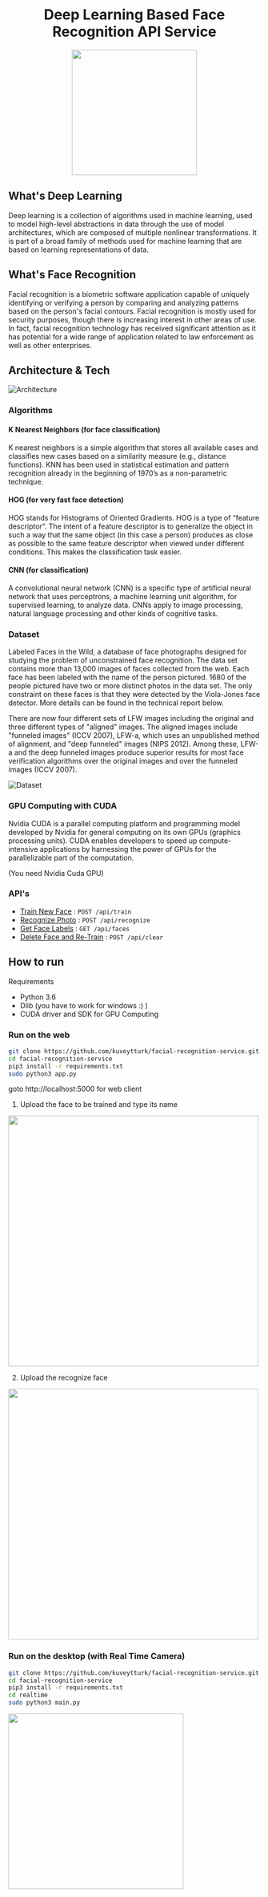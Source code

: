 <div>


<p align="center">
<h1  align="center"> Deep Learning Based Face Recognition API Service</h1>
<p/>

<p align="center">
<img  align="center" witdh="250px" height="250px" src="./resources/logo.png"/>
<p/>

</div>

## What's Deep Learning
Deep learning is a collection of algorithms used in machine learning, used to model high-level abstractions in data through the use of model architectures, which are composed of multiple nonlinear transformations. It is part of a broad family of methods used for machine learning that are based on learning representations of data.

## What's Face Recognition
Facial recognition is a biometric software application capable of uniquely identifying or verifying a person by comparing and analyzing patterns based on the person's facial contours. Facial recognition is mostly used for security purposes, though there is increasing interest in other areas of use. In fact, facial recognition technology has received significant attention as it has potential for a wide range of application related to law enforcement as well as other enterprises.

## Architecture & Tech
![Architecture](/resources/mimari.png)

### Algorithms

#### K Nearest Neighbors (for face classification)
K nearest neighbors is a simple algorithm that stores all available cases and classifies new cases based on a similarity measure (e.g., distance functions). KNN has been used in statistical estimation and pattern recognition already in the beginning of 1970’s as a non-parametric technique. 

#### HOG (for very fast face detection)
HOG stands for Histograms of Oriented Gradients. HOG is a type of “feature descriptor”. The intent of a feature descriptor is to generalize the object in such a way that the same object (in this case a person) produces as close as possible to the same feature descriptor when viewed under different conditions. This makes the classification task easier.

#### CNN (for classification)
A convolutional neural network (CNN) is a specific type of artificial neural network that uses perceptrons, a machine learning unit algorithm, for supervised learning, to analyze data. CNNs apply to image processing, natural language processing and other kinds of cognitive tasks.


### Dataset
Labeled Faces in the Wild, a database of face photographs designed for studying the problem of unconstrained face recognition. The data set contains more than 13,000 images of faces collected from the web. Each face has been labeled with the name of the person pictured. 1680 of the people pictured have two or more distinct photos in the data set. The only constraint on these faces is that they were detected by the Viola-Jones face detector. More details can be found in the technical report below.

There are now four different sets of LFW images including the original and three different types of "aligned" images. The aligned images include "funneled images" (ICCV 2007), LFW-a, which uses an unpublished method of alignment, and "deep funneled" images (NIPS 2012). Among these, LFW-a and the deep funneled images produce superior results for most face verification algorithms over the original images and over the funneled images (ICCV 2007). 

![Dataset](/resources/dataset.jpg)


### GPU Computing with CUDA

Nvidia CUDA is a parallel computing platform and programming model developed by Nvidia for general computing on its own GPUs (graphics processing units). CUDA enables developers to speed up compute-intensive applications by harnessing the power of GPUs for the parallelizable part of the computation.

(You need Nvidia Cuda GPU)

### API's

- [Train New Face](doc/train_face.md) : `POST /api/train`
- [Recognize Photo](doc/recognize_face.md) : `POST /api/recognize`
- [Get Face Labels](doc/faces.md) : `GET /api/faces`
- [Delete Face and Re-Train](doc/clear_face.md) : `POST /api/clear`




## How to run 

Requirements

- Python 3.6
- Dlib (you have to work for windows :) )
- CUDA driver and SDK for GPU Computing

### Run on the web

```bash
git clone https://github.com/kuveytturk/facial-recognition-service.git
cd facial-recognition-service
pip3 install -r requirements.txt
sudo python3 app.py
```

goto http://localhost:5000 for web client



1. Upload the face to be trained and type its name 

<div>
<img witdh="700px" height="500px" src="./resources/input_image.png"/>

</div>


2. Upload the recognize face

<div>
<img witdh="700px" height="500px" src="./resources/recognize.png"/>

</div>

### Run on the desktop (with Real Time Camera)

```bash
git clone https://github.com/kuveytturk/facial-recognition-service.git
cd facial-recognition-service
pip3 install -r requirements.txt
cd realtime
sudo python3 main.py
```

<div>
<img witdh="500px" height="350px" src="./resources/realtimecamera.png"/>

</div>
